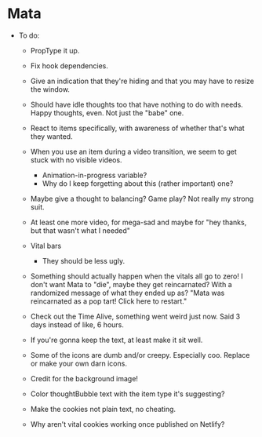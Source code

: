 # Mata

- To do:

  - PropType it up.

  - Fix hook dependencies.

  - Give an indication that they're hiding and that you may have to resize the window.

  - Should have idle thoughts too that have nothing to do with needs. Happy thoughts, even. Not just the "babe" one.

  - React to items specifically, with awareness of whether that's what they wanted.

  - When you use an item during a video transition, we seem to get stuck with no visible videos.
    - Animation-in-progress variable?
    - Why do I keep forgetting about this (rather important) one?
  - Maybe give a thought to balancing? Game play? Not really my strong suit.

  - At least one more video, for mega-sad and maybe for "hey thanks, but that wasn't what I needed"

  - Vital bars

    - They should be less ugly.
  
  - Something should actually happen when the vitals all go to zero! I don't want Mata to "die", maybe they get reincarnated? With a randomized message of what they ended up as? "Mata was reincarnated as a pop tart! Click here to restart." 

  - Check out the Time Alive, something went weird just now. Said 3 days instead of like, 6 hours.

  - If you're gonna keep the text, at least make it sit well.

  - Some of the icons are dumb and/or creepy. Especially coo. Replace or make your own darn icons.

  - Credit for the background image!

  - Color thoughtBubble text with the item type it's suggesting?

  - Make the cookies not plain text, no cheating.

  - Why aren't vital cookies working once published on Netlify? 
